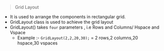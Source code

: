 >Grid Layout

- It is used to arrange the components in rectangular grid.
- GridLayout class is used to achieve the grid layout
- GridLayout() takes `four` parameters , i.e Rows and Columns/ Hspace and Vspace
	- Example :- `GridLayout(2,2,20,30);` = 2 rows,2 columns,20 hspace,30 vspaces